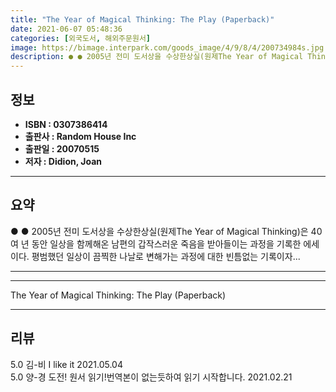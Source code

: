 ```yaml
---
title: "The Year of Magical Thinking: The Play (Paperback)"
date: 2021-06-07 05:48:36
categories: [외국도서, 해외주문원서]
image: https://bimage.interpark.com/goods_image/4/9/8/4/200734984s.jpg
description: ● ● 2005년 전미 도서상을 수상한상실(원제The Year of Magical Thinking)은 40여 년 동안 일상을 함께해온 남편의 갑작스러운 죽음을 받아들이는 과정을 기록한 에세이다. 평범했던 일상이 끔찍한 나날로 변해가는 과정에 대한 빈틈없는 기록이자...
---
```


## **정보**

- **ISBN : 0307386414**
- **출판사 : Random House Inc**
- **출판일 : 20070515**
- **저자 : Didion, Joan**

------



## **요약**

●  ●  2005년 전미 도서상을 수상한상실(원제The Year of Magical Thinking)은 40여 년 동안 일상을 함께해온 남편의 갑작스러운 죽음을 받아들이는 과정을 기록한 에세이다. 평범했던 일상이 끔찍한 나날로 변해가는 과정에 대한 빈틈없는 기록이자... 

------



------


The Year of Magical Thinking: The Play (Paperback) 

------


## **리뷰** 

5.0 김-비 I like it 2021.05.04 <br/>5.0 양-경 도전! 원서 읽기!번역본이 없는듯하여 읽기 시작합니다. 2021.02.21 <br/>